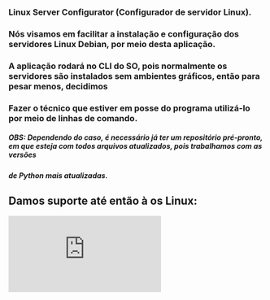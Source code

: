 ### Linux Server Configurator (Configurador de servidor Linux).
### Nós visamos em facilitar a instalação e configuração dos servidores Linux Debian, por meio desta aplicação.
### A aplicação rodará no CLI do SO, pois normalmente os servidores são instalados sem ambientes gráficos, então para pesar menos, decidimos
### Fazer o técnico que estiver em posse do programa utilizá-lo por meio de linhas de comando.

##### OBS: Dependendo do caso, é necessário já ter um repositório pré-pronto, em que esteja com todos arquivos atualizados, pois trabalhamos com as versões
##### de Python mais atualizadas.

## Damos suporte até então à os Linux:
![Debian image](https://cdn.jsdelivr.net/gh/devicons/devicon@v2.12.0/devicon.min.css)